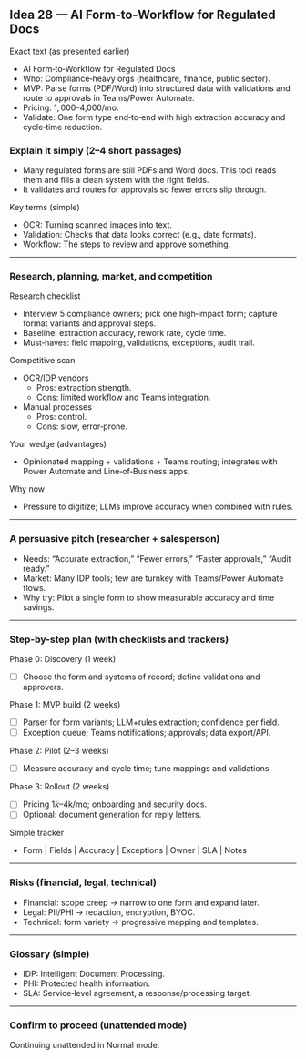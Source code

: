 ## Idea 28 — AI Form‑to‑Workflow for Regulated Docs

Exact text (as presented earlier)

- AI Form‑to‑Workflow for Regulated Docs
- Who: Compliance‑heavy orgs (healthcare, finance, public sector).
- MVP: Parse forms (PDF/Word) into structured data with validations and route to approvals in Teams/Power Automate.
- Pricing: $1,000–$4,000/mo.
- Validate: One form type end‑to‑end with high extraction accuracy and cycle‑time reduction.

### Explain it simply (2–4 short passages)

- Many regulated forms are still PDFs and Word docs. This tool reads them and fills a clean system with the right fields.
- It validates and routes for approvals so fewer errors slip through.

Key terms (simple)

- OCR: Turning scanned images into text.
- Validation: Checks that data looks correct (e.g., date formats).
- Workflow: The steps to review and approve something.

---

### Research, planning, market, and competition

Research checklist

- Interview 5 compliance owners; pick one high‑impact form; capture format variants and approval steps.
- Baseline: extraction accuracy, rework rate, cycle time.
- Must‑haves: field mapping, validations, exceptions, audit trail.

Competitive scan

- OCR/IDP vendors
  - Pros: extraction strength.
  - Cons: limited workflow and Teams integration.
- Manual processes
  - Pros: control.
  - Cons: slow, error‑prone.

Your wedge (advantages)

- Opinionated mapping + validations + Teams routing; integrates with Power Automate and Line‑of‑Business apps.

Why now

- Pressure to digitize; LLMs improve accuracy when combined with rules.

---

### A persuasive pitch (researcher + salesperson)

- Needs: “Accurate extraction,” “Fewer errors,” “Faster approvals,” “Audit ready.”
- Market: Many IDP tools; few are turnkey with Teams/Power Automate flows.
- Why try: Pilot a single form to show measurable accuracy and time savings.

---

### Step-by-step plan (with checklists and trackers)

Phase 0: Discovery (1 week)

- [ ] Choose the form and systems of record; define validations and approvers.

Phase 1: MVP build (2 weeks)

- [ ] Parser for form variants; LLM+rules extraction; confidence per field.
- [ ] Exception queue; Teams notifications; approvals; data export/API.

Phase 2: Pilot (2–3 weeks)

- [ ] Measure accuracy and cycle time; tune mappings and validations.

Phase 3: Rollout (2 weeks)

- [ ] Pricing $1k–$4k/mo; onboarding and security docs.
- [ ] Optional: document generation for reply letters.

Simple tracker

- Form | Fields | Accuracy | Exceptions | Owner | SLA | Notes

---

### Risks (financial, legal, technical)

- Financial: scope creep → narrow to one form and expand later.
- Legal: PII/PHI → redaction, encryption, BYOC.
- Technical: form variety → progressive mapping and templates.

---

### Glossary (simple)

- IDP: Intelligent Document Processing.
- PHI: Protected health information.
- SLA: Service‑level agreement, a response/processing target.

---

### Confirm to proceed (unattended mode)

Continuing unattended in Normal mode.
